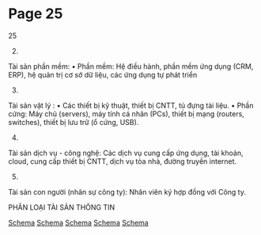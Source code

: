 # Page 25

25

2.
Tài sản phần mềm:
•
Phần mềm: Hệ điều hành, phần mềm ứng dụng (CRM, ERP), hệ quản trị cơ sở dữ liệu, các ứng dụng tự phát 
triển

3.
Tài sản vật lý :
•
Các thiết bị kỹ thuật, thiết bị CNTT, tủ đựng tài liệu. 
•
Phần cứng: Máy chủ (servers), máy tính cá nhân (PCs), thiết bị mạng (routers, switches), thiết bị lưu trữ (ổ 
cứng, USB).

4.
Tài sản dịch vụ - công nghệ: Các dịch vụ cung cấp ứng dụng, tài khoản, cloud, cung cấp thiết bị CNTT, dịch vụ 
tòa nhà, đường truyền internet.

5.
Tài sản con người (nhân sự công ty): Nhân viên ký hợp đồng với Công ty.

PHÂN LOẠI TÀI SẢN THÔNG TIN

[Schema](page_25_img_0.png)
[Schema](page_25_img_1.png)
[Schema](page_25_img_2.png)
[Schema](page_25_img_3.png)
[Schema](page_25_img_4.png)
